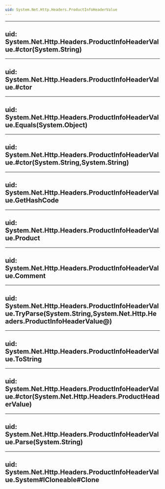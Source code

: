 ```yaml
---
uid: System.Net.Http.Headers.ProductInfoHeaderValue
---
```


---
uid: System.Net.Http.Headers.ProductInfoHeaderValue.#ctor(System.String)
---

---
uid: System.Net.Http.Headers.ProductInfoHeaderValue.#ctor
---

---
uid: System.Net.Http.Headers.ProductInfoHeaderValue.Equals(System.Object)
---

---
uid: System.Net.Http.Headers.ProductInfoHeaderValue.#ctor(System.String,System.String)
---

---
uid: System.Net.Http.Headers.ProductInfoHeaderValue.GetHashCode
---

---
uid: System.Net.Http.Headers.ProductInfoHeaderValue.Product
---

---
uid: System.Net.Http.Headers.ProductInfoHeaderValue.Comment
---

---
uid: System.Net.Http.Headers.ProductInfoHeaderValue.TryParse(System.String,System.Net.Http.Headers.ProductInfoHeaderValue@)
---

---
uid: System.Net.Http.Headers.ProductInfoHeaderValue.ToString
---

---
uid: System.Net.Http.Headers.ProductInfoHeaderValue.#ctor(System.Net.Http.Headers.ProductHeaderValue)
---

---
uid: System.Net.Http.Headers.ProductInfoHeaderValue.Parse(System.String)
---

---
uid: System.Net.Http.Headers.ProductInfoHeaderValue.System#ICloneable#Clone
---
